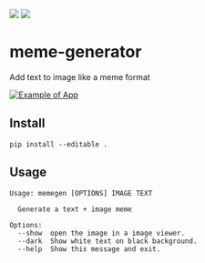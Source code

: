[![](https://img.shields.io/badge/code-python-yellow.svg?style=for-the-badge)](https://github.com/SubhrajitPrusty/meme-generator)
[![](https://img.shields.io/badge/framework-flask-red.svg?style=for-the-badge)](https://github.com/SubhrajitPrusty/meme-generator)

# meme-generator
Add text to image like a meme format

[![Example of App](https://user-images.githubusercontent.com/8914312/46501990-ecaaf100-c81e-11e8-8c78-139b68b1e412.png)](http://memes-gen.herokuapp.com/)

## Install
`pip install --editable .`

## Usage
```
Usage: memegen [OPTIONS] IMAGE TEXT

  Generate a text + image meme

Options:
  --show  open the image in a image viewer.
  --dark  Show white text on black background.
  --help  Show this message and exit.
```
